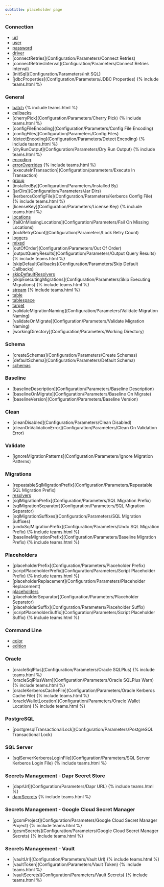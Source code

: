 ```yaml
---
subtitle: placeholder page
---
```


### Connection
- [url](Configuration/parameters/url)
- [user](Configuration/parameters/user)
- [password](Configuration/parameters/password)
- [driver](Configuration/parameters/driver)
- [connectRetries](Configuration/Parameters/Connect Retries)
- [connectRetriesInterval](Configuration/Parameters/Connect Retries Interval)
- [initSql](Configuration/Parameters/Init SQL)
- [jdbcProperties](Configuration/Parameters/JDBC Properties) {% include teams.html %}

### General

- [batch](Configuration/parameters/batch) {% include teams.html %}
- [callbacks](Configuration/parameters/callbacks)
- [cherryPick](Configuration/Parameters/Cherry Pick) {% include teams.html %}
- [configFileEncoding](Configuration/Parameters/Config File Encoding)
- [configFiles](Configuration/Parameters/Config Files)
- [detectEncoding](Configuration/Parameters/Detect Encoding) {% include teams.html %}
- [dryRunOutput](Configuration/Parameters/Dry Run Output) {% include teams.html %}
- [encoding](Configuration/parameters/encoding)
- [errorOverrides](Configuration/parameters/errorOverrides) {% include teams.html %}
- [executeInTransaction](Configuration/parameters/Execute In Transaction)
- [group](Configuration/parameters/group)
- [installedBy](Configuration/Parameters/Installed By)
- [jarDirs](Configuration/Parameters/Jar Dirs)
- [kerberosConfigFile](Configuration/Parameters/Kerberos Config File) {% include teams.html %}
- [licenseKey](Configuration/Parameters/License Key) {% include teams.html %}
- [locations](Configuration/parameters/locations)
- [failOnMissingLocations](Configuration/Parameters/Fail On Missing Locations)
- [lockRetryCount](Configuration/Parameters/Lock Retry Count)
- [loggers](Configuration/parameters/loggers)
- [mixed](Configuration/parameters/mixed)
- [outOfOrder](Configuration/Parameters/Out Of Order)
- [outputQueryResults](Configuration/Parameters/Output Query Results) {% include teams.html %}
- [skipDefaultCallbacks](Configuration/Parameters/Skip Default Callbacks)
- [skipDefaultResolvers](Configuration/parameters/skipDefaultResolvers)
- [skipExecutingMigrations](Configuration/Parameters/Skip Executing Migrations) {% include teams.html %}
- [stream](Configuration/parameters/stream) {% include teams.html %}
- [table](Configuration/parameters/table)
- [tablespace](Configuration/parameters/tablespace)
- [target](Configuration/parameters/target)
- [validateMigrationNaming](Configuration/Parameters/Validate Migration Naming)
- [validateOnMigrate](Configuration/Parameters/Validate Migration Naming)
- [workingDirectory](Configuration/Parameters/Working Directory)

### Schema
- [createSchemas](Configuration/Parameters/Create Schemas)
- [defaultSchema](Configuration/Parameters/Default Schema)
- [schemas](Configuration/parameters/schemas)

### Baseline
- [baselineDescription](Configuration/Parameters/Baseline Description)
- [baselineOnMigrate](Configuration/Parameters/Baseline On Migrate)
- [baselineVersion](Configuration/Parameters/Baseline Version)

### Clean
- [cleanDisabled](Configuration/Parameters/Clean Disabled)
- [cleanOnValidationError](Configuration/Parameters/Clean On Validation Error)

### Validate
- [ignoreMigrationPatterns](Configuration/Parameters/Ignore Migration Patterns)

### Migrations
- [repeatableSqlMigrationPrefix](Configuration/Parameters/Repeatable SQL Migration Prefix)
- [resolvers](Configuration/Parameters/Resolver)
- [sqlMigrationPrefix](Configuration/Parameters/SQL Migration Prefix)
- [sqlMigrationSeparator](Configuration/Parameters/SQL Migration Separator)
- [sqlMigrationSuffixes](Configuration/Parameters/SQL Migration Suffixes)
- [undoSqlMigrationPrefix](Configuration/Parameters/Undo SQL Migration Prefix) {% include teams.html %}
- [baselineMigrationPrefix](Configuration/Parameters/Baseline Migration Prefix) {% include teams.html %}

### Placeholders
- [placeholderPrefix](Configuration/Parameters/Placeholder Prefix)
- [scriptPlaceholderPrefix](Configuration/Parameters/Script Placeholder Prefix) {% include teams.html %}
- [placeholderReplacement](Configuration/Parameters/Placeholder Replacement)
- [placeholders](Configuration/parameters/placeholders)
- [placeholderSeparator](Configuration/Parameters/Placeholder Separator)
- [placeholderSuffix](Configuration/Parameters/Placeholder Suffix)
- [scriptPlaceholderSuffix](Configuration/Parameters/Script Placeholder Suffix) {% include teams.html %}

### Command Line
- [color](Configuration/Parameters/Color)
- [edition](Configuration/parameters/edition)

### Oracle
- [oracleSqlPlus](Configuration/Parameters/Oracle SQLPlus) {% include teams.html %}
- [oracleSqlPlusWarn](Configuration/Parameters/Oracle SQLPlus Warn) {% include teams.html %}
- [oracleKerberosCacheFile](Configuration/Parameters/Oracle Kerberos Cache File) {% include teams.html %}
- [oracleWalletLocation](Configuration/Parameters/Oracle Wallet Location) {% include teams.html %}

### PostgreSQL
- [postgresqlTransactionalLock](Configuration/Parameters/PostgreSQL Transactional Lock)

### SQL Server
- [sqlServerKerberosLoginFile](Configuration/Parameters/SQL Server Kerberos Login File) {% include teams.html %}

### Secrets Management - Dapr Secret Store
- [daprUrl](Configuration/Parameters/Dapr URL) {% include teams.html %}
- [daprSecrets](configuration/parameters/dapr-secrets) {% include teams.html %}

### Secrets Management - Google Cloud Secret Manager
- [gcsmProject](Configuration/Parameters/Google Cloud Secret Manager Project) {% include teams.html %}
- [gcsmSecrets](Configuration/Parameters/Google Cloud Secret Manager Secrets) {% include teams.html %}

### Secrets Management - Vault
- [vaultUrl](Configuration/Parameters/Vault Url) {% include teams.html %}
- [vaultToken](Configuration/Parameters/Vault Token) {% include teams.html %}
- [vaultSecrets](Configuration/Parameters/Vault Secrets) {% include teams.html %}
